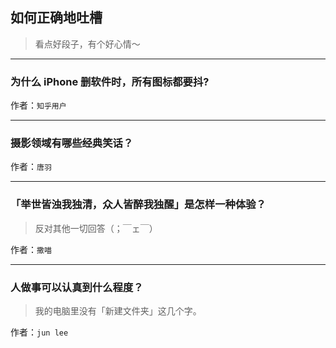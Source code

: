 ## 如何正确地吐槽

> 看点好段子，有个好心情～


 
---

### 为什么 iPhone 删软件时，所有图标都要抖?

> 


作者：`知乎用户`

---

### 摄影领域有哪些经典笑话？

> 


作者：`唐羽`

---

### 「举世皆浊我独清，众人皆醉我独醒」是怎样一种体验？

> 反对其他一切回答（；￣ェ￣）


作者：`撒喵`

---

### 人做事可以认真到什么程度？

> 我的电脑里没有「新建文件夹」这几个字。


作者：`jun lee`